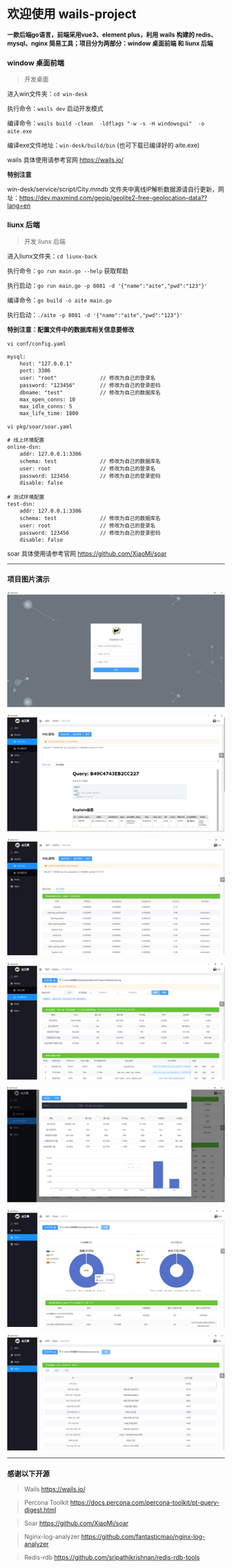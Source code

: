 # 欢迎使用 wails-project

**一款后端go语言，前端采用vue3、element plus，利用 wails 构建的 redis、mysql、nginx 简易工具；项目分为两部分：window 桌面前端 和 liunx 后端**

### window 桌面前端

> 开发桌面

进入win文件夹：`cd win-desk`

执行命令：`wails dev` 启动开发模式

编译命令：`wails build -clean  -ldflags "-w -s -H windowsgui"  -o aite.exe` 

编译exe文件地址：`win-desk/build/bin` (也可下载已编译好的 aite.exe)

wails 具体使用请参考官网 https://wails.io/

**特别注意**

win-desk/service/script/City.mmdb 文件夹中离线IP解析数据源请自行更新，网址：https://dev.maxmind.com/geoip/geolite2-free-geolocation-data??lang=en

### liunx 后端

> 开发 liunx 后端

进入liunx文件夹：`cd liunx-back`

执行命令：`go run main.go --help`  获取帮助

执行启动：`go run main.go -p 8081 -d '{"name":"aite","pwd":"123"}'`  


编译命令：`go build -o aite main.go` 

执行启动：`./aite -p 8081 -d '{"name":"aite","pwd":"123"}'` 

**特别注意：配置文件中的数据库相关信息要修改**

`vi conf/config.yaml`

    mysql:
  		host: "127.0.0.1"
  		port: 3306
  		user: "root"              // 修改为自己的登录名
  		password: "123456"        // 修改为自己的登录密码
  		dbname: "test"            // 修改为自己的数据库名
  		max_open_conns: 10
  		max_idle_conns: 5
  		max_life_time: 1800

`vi pkg/soar/soar.yaml`

    # 线上环境配置
	online-dsn:
		addr: 127.0.0.1:3306
		schema: test              // 修改为自己的数据库名
		user: root                // 修改为自己的登录名
		password: 123456          // 修改为自己的登录密码
		disable: false
		
    # 测试环境配置
	test-dsn:
		addr: 127.0.0.1:3306
		schema: test              // 修改为自己的数据库名
		user: root                // 修改为自己的登录名
		password: 123456          // 修改为自己的登录密码
		disable: false

soar 具体使用请参考官网 https://github.com/XiaoMi/soar

---
### 项目图片演示

![image](https://github.com/Alke-meng/wails-project/blob/main/images/1.png)

![image](https://github.com/Alke-meng/wails-project/blob/main/images/2.png)

![image](https://github.com/Alke-meng/wails-project/blob/main/images/3.png)

![image](https://github.com/Alke-meng/wails-project/blob/main/images/4.png)

![image](https://github.com/Alke-meng/wails-project/blob/main/images/5.png)

![image](https://github.com/Alke-meng/wails-project/blob/main/images/6.png)

![image](https://github.com/Alke-meng/wails-project/blob/main/images/7.png)

---
### 感谢以下开源
> Wails https://wails.io/

> Percona Toolkit https://docs.percona.com/percona-toolkit/pt-query-digest.html

> Soar https://github.com/XiaoMi/soar

> Nginx-log-analyzer https://github.com/fantasticmao/nginx-log-analyzer

> Redis-rdb https://github.com/sripathikrishnan/redis-rdb-tools

